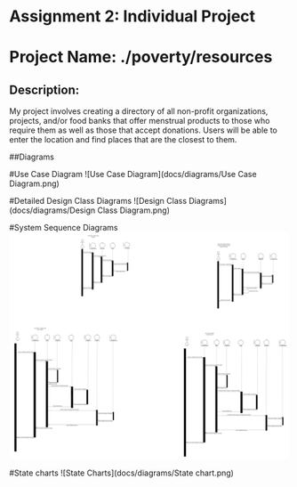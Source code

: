 # **Assignment 2:** Individual Project
# Project Name: ./poverty/resources

## Description:
My project involves creating a directory of all non-profit organizations, projects, and/or food banks that offer menstrual products to those who require them as well as those that accept donations. Users will be able to enter the location and find places that are the closest to them.


##Diagrams

#Use Case Diagram
![Use Case Diagram](docs/diagrams/Use Case Diagram.png)

#Detailed Design Class Diagrams
![Design Class Diagrams](docs/diagrams/Design Class Diagram.png)

#System Sequence Diagrams
![System Sequence Diagrams](docs/diagrams/SSD.png)

#State charts
![State Charts](docs/diagrams/State chart.png)


